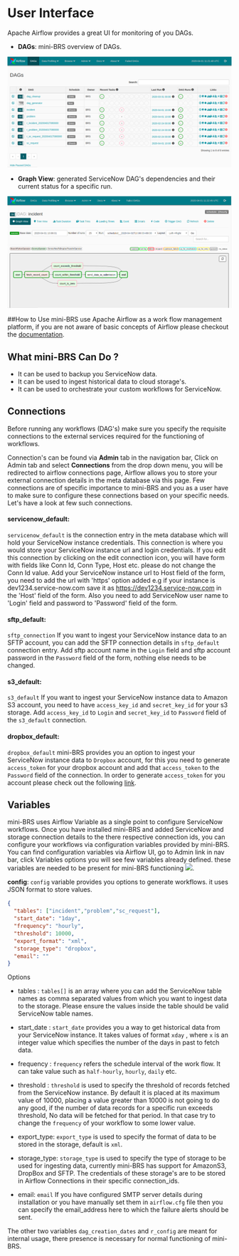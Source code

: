 # User Interface

Apache Airflow provides a great UI for monitoring of you DAGs.

* **DAGs**: mini-BRS overview of DAGs.

![](img/mbrs_dags.png)

* **Graph View**: generated ServiceNow DAG's dependencies and their current status for a specific run.

![](img/mbrs_graph_view.png)

##How to Use
mini-BRS use Apache Airflow as a work flow management platform, if you are not aware of basic concepts of Airflow please
checkout the [documentation](https://airflow.apache.org/docs/stable/concepts.html).  

## What mini-BRS Can Do ?
* It can be used to backup you ServiceNow data.
* It can be used to ingest historical data to cloud storage's.
* It can be used to orchestrate your custom workflows for ServiceNow.


## Connections
Before running any workflows (DAG's) make sure you specify the requisite connections to the external services required for
the functioning of workflows.

Connection's can be found via **Admin** tab in the navigation bar, Click on Admin tab and select **Connections** from the
drop down menu, you will be redirected to airflow connections page, Airflow allows you to store your external connection
details in the meta database via this page. Few connections are of specific importance to mini-BRS and you as a user have to make sure to configure these connections based on your specific needs. Let's have a look at few such connections.  

#### servicenow_default:
```servicenow_default``` is the connection entry in the meta database which will hold your ServiceNow instance credentials.
This connection is where you would store your ServiceNow instance url and login credentials. If you edit this connection
by clicking on the edit connection icon, you will have form with fields like Conn Id, Conn Type, Host etc. please do not 
change the Conn Id value. Add your ServiceNow instance url to Host field of the form, you need to add the url with 'https'
option added e.g if your instance is dev1234.service-now.com save it as https://dev1234.service-now.com in the 'Host' field
of the form. Also you need to add ServiceNow user name to 'Login' field and password to 'Password' field of the form.

#### sftp_default:
```sftp_connection``` If you want to ingest your ServiceNow instance data to an SFTP account, you can add the SFTP connection
details in `sftp_default` connection entry. Add sftp account name in the `Login` field and sftp account password in the `Password`
field of the form, nothing else needs to be changed.

#### s3_default:
```s3_default``` If you want to ingest your ServiceNow instance data to Amazon S3 account, you need to have `access_key_id` 
and `secret_key_id` for your s3 storage. Add `access_key_id` to `Login` and `secret_key_id` to `Password` field of the 
`s3_default` connection. 

#### dropbox_default:
`dropbox_default` mini-BRS provides you an option to ingest your ServiceNow instance data to `Dropbox` account, for this
you need to generate `access_token` for your dropbox account and add that `access_token` to the `Password` field of the
connection. In order to generate `access_token` for you account please check out the following [link](#).

## Variables
mini-BRS uses Airflow Variable as a single point to configure ServiceNow workflows. Once you have installed mini-BRS and 
added ServiceNow and storage connection details to the there respective connection ids, you can configure your workflows 
via configuration variables provided by mini-BRS. You can find configuration variables via Airflow UI, go to Admin link in nav bar, 
click Variables options you will see few variables already defined. these variables are needed to be present for mini-BRS functioning
![](img/variables.png).

**config**: ```config``` variable provides you options to generate workflows. it uses JSON format to store values. 

```json
{
  "tables": ["incident","problem","sc_request"], 
  "start_date": "1day", 
  "frequency": "hourly", 
  "threshold": 10000, 
  "export_format": "xml", 
  "storage_type": "dropbox", 
  "email": ""
}
```

Options

 - tables : ```tables[]``` is an array where you can add the ServiceNow table names as comma separated values from which
 you want to ingest data to the storage. Please ensure the values inside the table should be valid ServiceNow table names.
 
 - start_date : ```start_date``` provides you a way to get historical data from your ServiceNow instance. It takes values
 of format ```xday``` , where ```x``` is an integer value which specifies the number of the days in past to fetch data.
 
 - frequency : ```frequency``` refers the schedule interval of the work flow. It can take value such as ```half-hourly```,
 ```hourly```, ```daily``` etc. 
 
 - threshold : ```threshold``` is used to specify the threshold of records fetched from the ServiceNow instance. By default 
 it is placed at its maximum value of 10000, placing a value greater than 10000 is not going to do any good, if the number of data records for a specific run exceeds threshold, No data will be fetched for that period. In that case try to change the ```frequency``` of your workflow to some lower value.
 
 - export_type: ```export_type``` is used to specify the format of data to be stored in the storage, default is ```xml```.
 
 - storage_type: ```storage_type``` is used to specify the type of storage to be used for ingesting data, currently mini-BRS
  has support for AmazonS3, DropBox and SFTP. The credentials of these storage's are to be stored in Airflow Connections in their specific connection_ids.
  
 - email: ```email``` If you have configured SMTP server details during installation or you have manually set them in
 ```airflow.cfg``` file  then you can specify the email_address here to which the failure alerts should be sent.
 
 
 The other two variables ```dag_creation_dates``` and ```r_config``` are meant for internal usage, there presence is
 necessary for normal functioning of mini-BRS.

